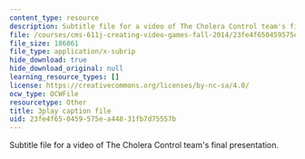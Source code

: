 ```yaml
---
content_type: resource
description: Subtitle file for a video of The Cholera Control team's final presentation.
file: /courses/cms-611j-creating-video-games-fall-2014/23fe4f650459575ea44831fb7d75557b_sKolTx6sxUo.vtt
file_size: 186061
file_type: application/x-subrip
hide_download: true
hide_download_original: null
learning_resource_types: []
license: https://creativecommons.org/licenses/by-nc-sa/4.0/
ocw_type: OCWFile
resourcetype: Other
title: 3play caption file
uid: 23fe4f65-0459-575e-a448-31fb7d75557b
---
```

Subtitle file for a video of The Cholera Control team's final presentation.